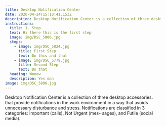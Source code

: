 ```yaml
---
title: Desktop Notification Center
date: 2020-04-24T15:10:41.153Z
description: Desktop Notification Center is a collection of three desktop accessories.
instructions:
  title: 1. Step
  text: Hi there this is the first step
  image: img/DSC_5806.jpg
  steps:
    - image: img/DSC_5824.jpg
      title: First Step
      text: Do this and that
    - image: img/DSC_5779.jpg
      title: Second Step
      text: Do that
  heading: Wooow
  description: Yes man
image: img/DSC_5806.jpg
---
```

Desktop Notification Center is a collection of three desktop accessories. that provide notifications in the work environment in a way that avoids unnecessary disturbance and stress. Notifications are classified in 3 categories: Important (calls), Not Urgent (mes- sages), and Futile (social media).
